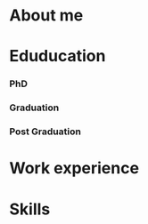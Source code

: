 # About me

# Eduducation
 ### PhD
 ### Graduation 
 ### Post Graduation 
 
# Work experience 

# Skills 
